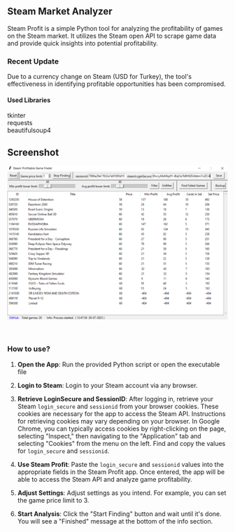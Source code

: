## Steam Market Analyzer

Steam Profit is a simple Python tool for analyzing the profitability of games on the Steam market. It utilizes the Steam open API to scrape game data and provide quick insights into potential profitability. <br>
### Recent Update
Due to a currency change on Steam (USD for Turkey), the tool's effectiveness in identifying profitable opportunities has been compromised. <br>

#### Used Libraries
tkinter <br>
requests <br>
beautifulsoup4 <br>

## Screenshot
![Screenshot](https://github.com/grknbyk/steam_profit/blob/main/stmprft.png)

<br>

### How to use?
1. **Open the App**: Run the provided Python script or open the executable file

2. **Login to Steam**: Login to your Steam account via any browser.

3. **Retrieve LoginSecure and SessionID**: After logging in, retrieve your Steam `login_secure` and `sessionid` from your browser cookies. These cookies are necessary for the app to access the Steam API. Instructions for retrieving cookies may vary depending on your browser. In Google Chrome, you can typically access cookies by right-clicking on the page, selecting "Inspect," then navigating to the "Application" tab and selecting "Cookies" from the menu on the left. Find and copy the values for `login_secure` and `sessionid`.

4. **Use Steam Profit**: Paste the `login_secure` and `sessionid` values into the appropriate fields in the Steam Profit app. Once entered, the app will be able to access the Steam API and analyze game profitability.

5. **Adjust Settings**: Adjust settings as you intend. For example, you can set the game price limit to 3.

6. **Start Analysis**: Click the "Start Finding" button and wait until it's done. You will see a "Finished" message at the bottom of the info section.






